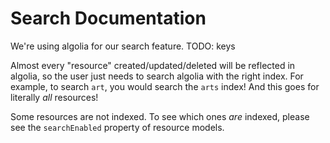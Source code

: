 # Search Documentation
We're using algolia for our search feature.
TODO: keys

Almost every "resource" created/updated/deleted will be reflected in algolia, so the user just needs to search algolia with the right index. For example, to search `art`, you would search the `arts` index! And this goes for literally *all* resources!

Some resources are not indexed. To see which ones *are* indexed, please see the `searchEnabled` property of resource models.
